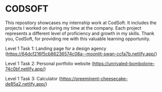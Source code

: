 # CODSOFT
This repository showcases my internship work at CodSoft. It includes the projects I worked on during my time at the company. Each project represents a different level of proficiency
and growth in my skills. Thank you, CodSoft, for providing me with this valuable learning opportunity.

Level 1 Task 1:
Landing page for a design agency (https://64dcf216f5cb86236574c08a--moonlit-swan-ccfa7b.netlify.app/)

Level 1 Task 2:
Personal portfolio website (https://unrivaled-bombolone-74c0bf.netlify.app/)

Level 1 Task 3:
Calculator (https://preeminent-cheesecake-de85a2.netlify.app/)
